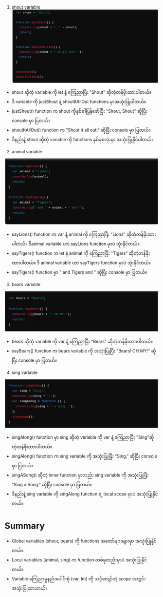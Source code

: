 1. shout variable
![alt text](<Screenshot from 2024-08-14 14-37-49.png>)

* shout ဆိုတဲ့ variable ကို let နဲ့ ကြေညာပြီး "Shout" ဆိုတဲ့တန်ဖိုးထားပါတယ်။
* ဒီ variable ကို justShout နဲ့ shoutItAllOut functions မှာအသုံးပြုပါတယ်။
* justShout() function က shout ကိုနှစ်ခါပြန်ဖော်ပြီး "Shout, Shout" ဆိုပြီး console မှာ ပြတယ်။
* shoutItAllOut() function က "Shout it all out!" ဆိုပြီး console မှာ ပြတယ်။
* ဒီနည်းနဲ့ shout ဆိုတဲ့ variable ကို functions နှစ်ခုစလုံးမှာ အသုံးပြုနိုင်ပါတယ်။ 

2. animal variable

![alt text](<Screenshot from 2024-08-14 14-43-02.png>)

* sayLions() function က var နဲ့ animal ကို ကြေညာပြီး "Lions" ဆိုတဲ့တန်ဖိုးထားပါတယ်။ ဒီanimal variable ဟာ sayLions function မှာပဲ သုံးနိုင်တယ်။
* sayTigers() function က let နဲ့ animal ကို ကြေညာပြီး "Tigers" ဆိုတဲ့တန်ဖိုးထားပါတယ်။ ဒီ animal variable ဟာ sayTigers function မှာပဲ သုံးနိုင်တယ်။
* sayTigers() function မှာ " and Tigers and " ဆိုပြီး console မှာ ပြတယ်။

3. bears variable

![alt text](<Screenshot from 2024-08-14 14-46-05.png>)

* bears ဆိုတဲ့ variable ကို var နဲ့ ကြေညာပြီး "Bears" ဆိုတဲ့တန်ဖိုးထားပါတယ်။
* sayBears() function က bears variable ကို အသုံးပြုပြီး "Bears! OH MY!" ဆိုပြီး console မှာ ပြတယ်။

4. sing variable

![alt text](<Screenshot from 2024-08-14 14-48-10.png>)

* singAlong() function မှာ sing ဆိုတဲ့ variable ကို var နဲ့ ကြေညာပြီး "Sing"ဆိုတဲ့တန်ဖိုးထားပါတယ်။
* singAlong() function က sing variable ကို အသုံးပြုပြီး "Sing," ဆိုပြီး console မှာ ပြတယ်။
* singASong() ဆိုတဲ့ inner function မှာလည်း sing variable ကို အသုံးပြုပြီး "Sing a Song." ဆိုပြီး console မှာ ပြတယ်။
* ဒီနည်းနဲ့ sing variable ကို singAlong function ရဲ့ local scope မှာပဲ အသုံးပြုနိုင်တယ်။

# Summary
* Global variables (shout, bears) ကို functions အတော်များများမှာ အသုံးပြုနိုင်တယ်။
* Local variables (animal, sing) က function တစ်ခုတည်းမှာပဲ အသုံးပြုနိုင်တယ်။
* Variable ကြေညာမှုနည်းပေါင်းစုံ (var, let) ကို သင့်လျော်တဲ့ scope အတွင်းအသုံးပြုထားတယ်။